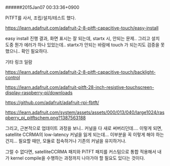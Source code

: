 
######2015Jan07 00:33:36+0900

PiTFT를 사서, 조립/설치/테스트 했다.

<https://learn.adafruit.com/adafruit-2-8-pitft-capacitive-touch/easy-install>

easy install 진행 결과, 화면 표시는 잘 되는데, startx 시, 안되는 문제.. 그리고 설치 도중 뭔가 에러가 하나 있었는데..
startx가 안되는 바람에 touch 가 되는지도 검증을 못했으니.. 확인 필요하다.

기타 링크 일람

<https://learn.adafruit.com/adafruit-2-8-pitft-capacitive-touch/backlight-control>

<https://learn.adafruit.com/adafruit-pitft-28-inch-resistive-touchscreen-display-raspberry-pi/downloads>

<https://github.com/adafruit/adafruit-rpi-fbtft/>

<https://learn.adafruit.com/system/assets/assets/000/013/040/large1024/raspberry_pi_pitftschem.png?1387563188>

그리고, 근본적으로 업데이트 과정을 보니.. 커널을 다 새로 써버리던데.... 이렇게 되면, satellite CCRMA의 low-latency 커널을 잃게 되는데... 이부분을 꼭 이렇게 해야 하는 건지... 필요할 때만, 모듈로 접속하거나 기존의 커널을 유지하거나.

그럴 수 없다면, satelliteCCRMA 패치와 PiTFT 패치를 커스텀으로 통합 적용해서 내가 kernel compile을 수행하는 과정까지 나아가야 할 필요도 있다는 것이다.

